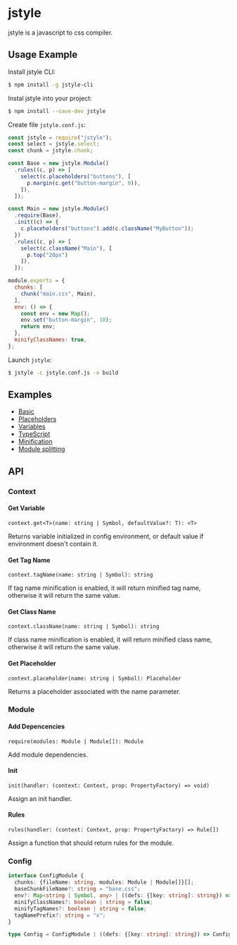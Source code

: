 # jstyle

jstyle is a javascript to css compiler.

## Usage Example

Install jstyle CLI:

```sh
$ npm install -g jstyle-cli
```

Instal jstyle into your project:

```sh
$ npm install --save-dev jstyle
```

Create file `jstyle.conf.js`:

```js
const jstyle = require("jstyle");
const select = jstyle.select;
const chunk = jstyle.chunk;

const Base = new jstyle.Module()
  .rules((c, p) => [
    select(c.placeholders("buttons"), [
      p.margin(c.get("button-margin", 0)),
    ]),
  ]);

const Main = new jstyle.Module()
  .require(Base),
  .init((c) => {
    c.placeholders("buttons").add(c.className("MyButton"));
  })
  .rules((c, p) => [
    select(c.className("Main"), [
      p.top("20px")
    ]),
  ]);

module.exports = {
  chunks: [
    chunk("main.css", Main),
  ],
  env: () => {
    const env = new Map();
    env.set("button-margin", 10);
    return env;
  },
  minifyClassNames: true,
};
```

Launch `jstyle`:

```sh
$ jstyle -c jstyle.conf.js -o build
```

## Examples

- [Basic](https://github.com/localvoid/jstyle/tree/master/examples/basic)
- [Placeholders](https://github.com/localvoid/jstyle/tree/master/examples/placeholders)
- [Variables](https://github.com/localvoid/jstyle/tree/master/examples/variables)
- [TypeScript](https://github.com/localvoid/jstyle/tree/master/examples/typescript)
- [Minification](https://github.com/localvoid/jstyle/tree/master/examples/minification)
- [Module splitting](https://github.com/localvoid/jstyle/tree/master/examples/multiple_chunks)

## API

### Context

#### Get Variable

`context.get<T>(name: string | Symbol, defaultValue?: T): <T>`

Returns variable initialized in config environment, or default value if environment doesn't contain it.

#### Get Tag Name

`context.tagName(name: string | Symbol): string`

If tag name minification is enabled, it will return minified tag name, otherwise it will return the same value.

#### Get Class Name

`context.className(name: string | Symbol): string`

If class name minification is enabled, it will return minified class name, otherwise it will return the same value.

#### Get Placeholder

`context.placeholder(name: string | Symbol): Placeholder`

Returns a placeholder associated with the name parameter.

### Module

#### Add Depencencies

`require(modules: Module | Module[]): Module`

Add module dependencies.

#### Init

`init(handler: (context: Context, prop: PropertyFactory) => void)`

Assign an init handler.

#### Rules

`rules(handler: (context: Context, prop: PropertyFactory) => Rule[])`

Assign a function that should return rules for the module.

### Config

```ts
interface ConfigModule {
  chunks: {fileName: string, modules: Module | Module[]}[];
  baseChunkFileName?: string = "base.css";
  env?: Map<string | Symbol, any> | ((defs: {[key: string]: string}) => Map<string | Symbol, any>) = {};
  minifyClassNames?: boolean | string = false;
  minifyTagNames?: boolean | string = false;
  tagNamePrefix?: string = "x";
}

type Config = ConfigModule | ((defs: {[key: string]: string}) => ConfigModule);
```